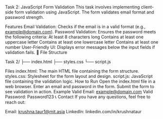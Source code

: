 Task 2: JavaScript Form Validation
This task involves implementing client-side form validation using JavaScript. The form validates email format and password strength.

Features
Email Validation: Checks if the email is in a valid format (e.g., example@domain.com).
Password Validation: Ensures the password meets the following criteria:
At least 8 characters long
Contains at least one uppercase letter
Contains at least one lowercase letter
Contains at least one number
User-Friendly UI: Displays error messages below the input fields if validation fails.
📂 File Structure

Task 2/ ├── index.html ├── styles.css └── script.js

Files
index.html: The main HTML file containing the form structure.
styles.css: Stylesheet for the form layout and design.
script.js: JavaScript file containing the validation logic.
How to Run
Open the index.html file in a web browser.
Enter an email and password in the form.
Submit the form to see validation in action.
Example
Valid Email: example@domain.com
Valid Password: Password123
📞 Contact
If you have any questions, feel free to reach out:

Email: krushna.taur1@mit.asia 
LinkedIn: linkedin.com/in/krushnataur
